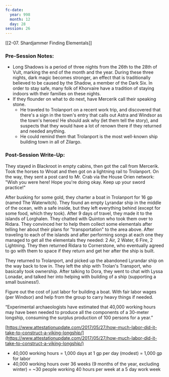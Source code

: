 ```yaml
---
fc-date:
  year: 998
  month: 12
  day: 28
session: 26
---
```

[[2-07. Shardjammer Finding Elementals]]

### Pre-Session Notes:

* Long Shadows is a period of three nights from the 26th to the 28th of Vult, marking the end of the month and the year. During these three nights, dark magic becomes stronger, an effect that is traditionally believed to be caused by the Shadow, a member of the Dark Six. In order to stay safe, many folk of Khorvaire have a tradition of staying indoors with their families on these nights.
* If they flounder on what to do next, have Mercerik call their speaking stone.
	* He traveled to Trolanport on a recent work trip, and discovered that there's a sign in the town's entry that calls out Astra and Windsor as the town's heroes! He should ask why (let them tell the story), and suspects that they would have a lot of renown there if they returned and needed anything.
	* He could remind them that Trolanport is the most well-known ship building town in all of Zilargo.

### Post-Session Write-Up:

They stayed in Blackroot in empty cabins, then got the call from Mercerik. Took the horses to Wroat and then got on a lightning rail to Trolanport. On the way, they sent a post card to Mr. Crab via the House Orien network: "Wish you were here! Hope you're doing okay. Keep up your sword practice!"

After busking for some gold, they charter a boat in Trolanport for 16 gp (named The Waterwitch). They found an empty Lyrandar ship in the middle of the ocean, with a safe inside, but they left everything behind (except for some food, which they took). After 9 days of travel, they made it to the islands of Lorghalen. They chatted with Quinton who took them over to Ridara. They convinced her to help them collect some elementals after telling her about their plans for "transportation" to the area above. After traveling to each of the islands and after performing songs at each one they managed to get all the elementals they needed: 2 Air, 2 Water, 6 Fire, 2 Lightning. They then returned Ridara to Cornerstone, who eventually agreed to go with them to space if they return and get her after the ship is built.

They returned to Trolanport, and picked up the abandoned Lyrandar ship on the way back to tow in. They left the ship with Trolan's Transport, who basically took ownership. After talking to Dora, they went to chat with Lyssa Lonadar, and talked her into helping with building of a ship (supporting a small business!).

Figure out the cost of just labor for building a boat. With fair labor wages (per Windsor) and help from the group to carry heavy things if needed.

“Experimental archaeologists have estimated that 40,000 working hours may have been needed to produce all the components of a 30-meter longship, consuming the surplus production of 100 persons for a year.”

[https://www.attestationupdate.com/2017/05/27/how-much-labor-did-it-take-to-construct-a-viking-longship/](https://www.attestationupdate.com/2017/05/27/how-much-labor-did-it-take-to-construct-a-viking-longship/)

-   40,000 working hours = 1,000 days at 1 gp per day (modest) = 1,000 gp for labor
-   40,000 working hours over 36 weeks (9 months of the year, excluding winter) = ~30 people working 40 hours per week at a 5 day work week
